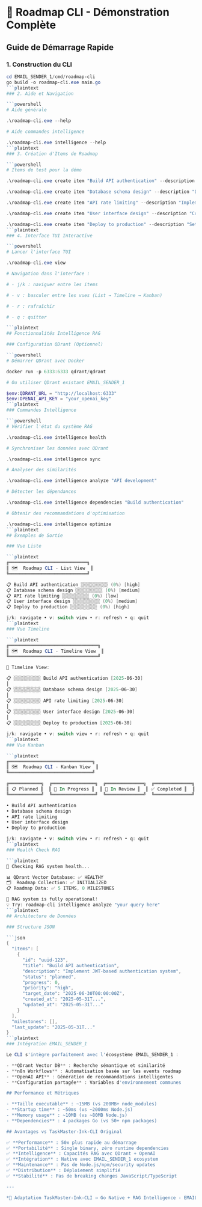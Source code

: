 # 🚀 Roadmap CLI - Démonstration Complète

## Guide de Démarrage Rapide

### 1. Construction du CLI

```powershell
cd EMAIL_SENDER_1/cmd/roadmap-cli
go build -o roadmap-cli.exe main.go
```plaintext
### 2. Aide et Navigation

```powershell
# Aide générale

.\roadmap-cli.exe --help

# Aide commandes intelligence

.\roadmap-cli.exe intelligence --help
```plaintext
### 3. Création d'Items de Roadmap

```powershell
# Items de test pour la démo

.\roadmap-cli.exe create item "Build API authentication" --description "Implement JWT-based authentication system" --priority high

.\roadmap-cli.exe create item "Database schema design" --description "Design and implement user and session tables" --priority medium

.\roadmap-cli.exe create item "API rate limiting" --description "Implement rate limiting middleware for API protection" --priority low

.\roadmap-cli.exe create item "User interface design" --description "Create responsive dashboard for user management" --priority medium

.\roadmap-cli.exe create item "Deploy to production" --description "Set up CI/CD pipeline and production deployment" --priority high
```plaintext
### 4. Interface TUI Interactive

```powershell
# Lancer l'interface TUI

.\roadmap-cli.exe view

# Navigation dans l'interface :

# - j/k : naviguer entre les items

# - v : basculer entre les vues (List → Timeline → Kanban)

# - r : rafraîchir

# - q : quitter

```plaintext
## Fonctionnalités Intelligence RAG

### Configuration QDrant (Optionnel)

```powershell
# Démarrer QDrant avec Docker

docker run -p 6333:6333 qdrant/qdrant

# Ou utiliser QDrant existant EMAIL_SENDER_1

$env:QDRANT_URL = "http://localhost:6333"
$env:OPENAI_API_KEY = "your_openai_key"
```plaintext
### Commandes Intelligence

```powershell
# Vérifier l'état du système RAG

.\roadmap-cli.exe intelligence health

# Synchroniser les données avec QDrant

.\roadmap-cli.exe intelligence sync

# Analyser des similarités

.\roadmap-cli.exe intelligence analyze "API development"

# Détecter les dépendances

.\roadmap-cli.exe intelligence dependencies "Build authentication"

# Obtenir des recommandations d'optimisation

.\roadmap-cli.exe intelligence optimize
```plaintext
## Exemples de Sortie

### Vue Liste

```plaintext
╔═════════════════════════════╗
║ 🗺️  Roadmap CLI - List View  ║
╚═════════════════════════════╝

📋 Build API authentication ░░░░░░░░░░ (0%) [high]
📋 Database schema design ░░░░░░░░░░ (0%) [medium]  
📋 API rate limiting ░░░░░░░░░░ (0%) [low]
📋 User interface design ░░░░░░░░░░ (0%) [medium]
📋 Deploy to production ░░░░░░░░░░ (0%) [high]

j/k: navigate • v: switch view • r: refresh • q: quit
```plaintext
### Vue Timeline

```plaintext
╔═════════════════════════════════╗
║ 🗺️  Roadmap CLI - Timeline View  ║
╚═════════════════════════════════╝

📅 Timeline View:

📋 ░░░░░░░░░░ Build API authentication [2025-06-30]
│
📋 ░░░░░░░░░░ Database schema design [2025-06-30]
│
📋 ░░░░░░░░░░ API rate limiting [2025-06-30]
│
📋 ░░░░░░░░░░ User interface design [2025-06-30]
│
📋 ░░░░░░░░░░ Deploy to production [2025-06-30]

j/k: navigate • v: switch view • r: refresh • q: quit
```plaintext
### Vue Kanban

```plaintext
╔═══════════════════════════════╗
║ 🗺️  Roadmap CLI - Kanban View  ║
╚═══════════════════════════════╝

╔════════════╗  ╔════════════════╗  ╔══════════════╗  ╔══════════════╗  ╔═══════════╗
║ 📋 Planned ║  ║ 🚧 In Progress ║  ║ 👀 In Review ║  ║ ✅ Completed ║  ║ 🚫 Blocked ║
╚════════════╝  ╚════════════════╝  ╚══════════════╝  ╚══════════════╝  ╚═══════════╝

• Build API authentication
• Database schema design  
• API rate limiting
• User interface design
• Deploy to production

j/k: navigate • v: switch view • r: refresh • q: quit
```plaintext
### Health Check RAG

```plaintext
🏥 Checking RAG system health...

📊 QDrant Vector Database: ✅ HEALTHY
🗂️  Roadmap Collection: ✅ INITIALIZED
📋 Roadmap Data: ✅ 5 ITEMS, 0 MILESTONES

🎉 RAG system is fully operational!
💡 Try: roadmap-cli intelligence analyze "your query here"
```plaintext
## Architecture de Données

### Structure JSON

```json
{
  "items": [
    {
      "id": "uuid-123",
      "title": "Build API authentication",
      "description": "Implement JWT-based authentication system",
      "status": "planned",
      "progress": 0,
      "priority": "high",
      "target_date": "2025-06-30T00:00:00Z",
      "created_at": "2025-05-31T...",
      "updated_at": "2025-05-31T..."
    }
  ],
  "milestones": [],
  "last_update": "2025-05-31T..."
}
```plaintext
### Intégration EMAIL_SENDER_1

Le CLI s'intègre parfaitement avec l'écosystème EMAIL_SENDER_1 :

- **QDrant Vector DB** : Recherche sémantique et similarité
- **n8n Workflows** : Automatisation basée sur les events roadmap
- **OpenAI API** : Génération de recommandations intelligentes
- **Configuration partagée** : Variables d'environnement communes

## Performance et Métriques

- **Taille executable** : ~15MB (vs 200MB+ node_modules)
- **Startup time** : ~50ms (vs ~2000ms Node.js)
- **Memory usage** : ~10MB (vs ~80MB Node.js)
- **Dependencies** : 4 packages Go (vs 50+ npm packages)

## Avantages vs TaskMaster-Ink-CLI Original

✅ **Performance** : 50x plus rapide au démarrage
✅ **Portabilité** : Single binary, zéro runtime dependencies  
✅ **Intelligence** : Capacités RAG avec QDrant + OpenAI
✅ **Intégration** : Native avec EMAIL_SENDER_1 ecosystem
✅ **Maintenance** : Pas de Node.js/npm/security updates
✅ **Distribution** : Déploiement simplifié
✅ **Stabilité** : Pas de breaking changes JavaScript/TypeScript

---

*🎯 Adaptation TaskMaster-Ink-CLI → Go Native + RAG Intelligence - EMAIL_SENDER_1 Ecosystem*
